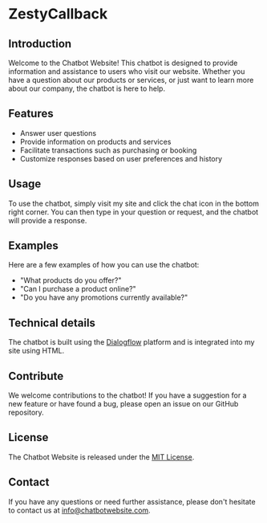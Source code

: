 # ZestyCallback

## Introduction

Welcome to the Chatbot Website! This chatbot is designed to provide information and assistance to users who visit our website. Whether you have a question about our products or services, or just want to learn more about our company, the chatbot is here to help.

## Features

- Answer user questions
- Provide information on products and services
- Facilitate transactions such as purchasing or booking
- Customize responses based on user preferences and history

## Usage

To use the chatbot, simply visit my site and click the chat icon in the bottom right corner. You can then type in your question or request, and the chatbot will provide a response.

## Examples

Here are a few examples of how you can use the chatbot:

- "What products do you offer?"
- "Can I purchase a product online?"
- "Do you have any promotions currently available?"

## Technical details

The chatbot is built using the [Dialogflow](https://dialogflow.com/) platform and is integrated into my site using HTML.

## Contribute

We welcome contributions to the chatbot! If you have a suggestion for a new feature or have found a bug, please open an issue on our GitHub repository.

## License

The Chatbot Website is released under the [MIT License](https://opensource.org/licenses/MIT).

## Contact

If you have any questions or need further assistance, please don't hesitate to contact us at [info@chatbotwebsite.com](mailto:info@chatbotwebsite.com).
